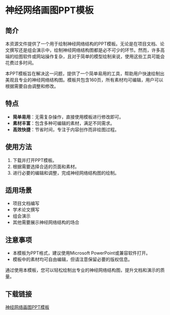 # 神经网络画图PPT模板

## 简介

本资源文件提供了一个用于绘制神经网络结构的PPT模板。无论是在项目文档、论文撰写还是组会演示中，绘制神经网络结构图都是必不可少的环节。然而，许多高端的绘图软件或网站操作复杂，且对于简单的模型绘制来说，使用这些工具可能会花费过多时间。

本PPT模板旨在解决这一问题，提供了一个简单易用的工具，帮助用户快速绘制出美观且专业的神经网络结构图。模板共包含160页，所有素材均可编辑，用户可以根据需要自由调整和修改。

## 特点

- **简单易用**：无需复杂操作，直接使用模板进行修改即可。
- **素材丰富**：包含多种可编辑的素材，满足不同需求。
- **高效快捷**：节省时间，专注于内容创作而非绘图过程。

## 使用方法

1. 下载并打开PPT模板。
2. 根据需要选择合适的页面和素材。
3. 进行必要的编辑和调整，完成神经网络结构图的绘制。

## 适用场景

- 项目文档编写
- 学术论文撰写
- 组会演示
- 其他需要展示神经网络结构的场合

## 注意事项

- 本模板为PPT格式，建议使用Microsoft PowerPoint或兼容软件打开。
- 模板中的素材均可自由编辑，但请注意保留必要的版权信息。

通过使用本模板，您可以轻松绘制出专业的神经网络结构图，提升文档和演示的质量。

## 下载链接

[神经网络画图PPT模板](https://pan.quark.cn/s/661c4f9652c2)